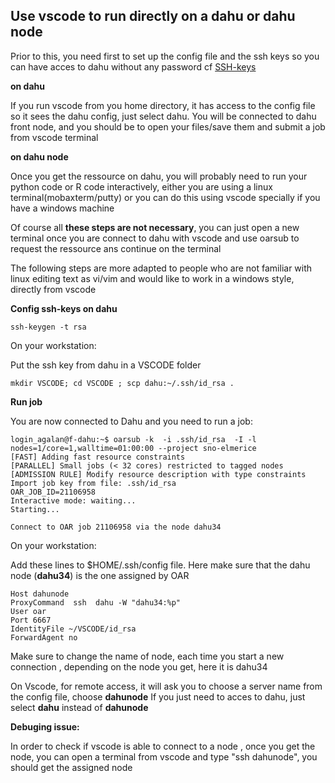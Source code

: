 
## Use vscode to run directly on a dahu or  dahu node

Prior to this, you need first to set up the config file and the ssh keys so you can have acces to dahu without any password
cf [SSH-keys](../Gricad/dahu.md)

**on dahu**

If you run vscode from you home directory, it has access to the config file so it sees the dahu config, just select dahu. You will be connected to dahu front node, and you should be to open your files/save them and submit a job from vscode terminal

**on dahu node**

Once you get the ressource on dahu, you will probably need to run your python code or R code interactively, either you are using a linux terminal(mobaxterm/putty) or you can do this using vscode specially if you have a windows machine

Of course all **these steps are not necessary**, you can just open a new terminal once you are connect to dahu  with vscode and use oarsub to request the ressource ans continue on the terminal

The following steps are more adapted to people who are not familiar with linux editing text as vi/vim and would like to work in a windows style, directly from vscode


**Config ssh-keys on dahu**

```
ssh-keygen -t rsa
```
 
On your workstation:
 
Put the ssh key from dahu  in a  VSCODE folder

```
mkdir VSCODE; cd VSCODE ; scp dahu:~/.ssh/id_rsa .
```
 
 
**Run job**
 
 
You are now connected to Dahu and you need to run a job:

 ```
login_agalan@f-dahu:~$ oarsub -k  -i .ssh/id_rsa  -I -l nodes=1/core=1,walltime=01:00:00 --project sno-elmerice
[FAST] Adding fast resource constraints
[PARALLEL] Small jobs (< 32 cores) restricted to tagged nodes
[ADMISSION RULE] Modify resource description with type constraints
Import job key from file: .ssh/id_rsa
OAR_JOB_ID=21106958
Interactive mode: waiting...
Starting...

Connect to OAR job 21106958 via the node dahu34
```
 
On your  workstation:

Add these lines to $HOME/.ssh/config file. Here make sure that the dahu node (**dahu34**) is the one assigned by OAR

```
Host dahunode                                                                                                                 
ProxyCommand  ssh  dahu -W "dahu34:%p"                                                                                 
User oar                                                                                                                      
Port 6667                                                                                                                     
IdentityFile ~/VSCODE/id_rsa                                                                                                  
ForwardAgent no 
 ````
 
Make sure to change the name of node, each time you start a new connection , depending on the node you get, here it is dahu34

On Vscode, for remote access, it will ask you to choose a server name from the config file, choose **dahunode**
If you just need to acces to dahu, just select **dahu** instead of **dahunode**

**Debuging issue:**

In order to check if vscode is able to connect to a node , once you get the node, you can open a terminal from vscode and type "ssh dahunode", you should get the assigned node
